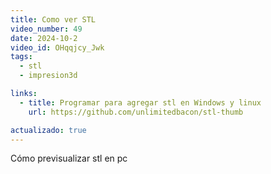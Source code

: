 ```yaml
---
title: Como ver STL
video_number: 49
date: 2024-10-2
video_id: OHqqjcy_Jwk
tags:
  - stl
  - impresion3d

links:
  - title: Programar para agregar stl en Windows y linux
    url: https://github.com/unlimitedbacon/stl-thumb

actualizado: true
---
```


Cómo previsualizar stl en pc
